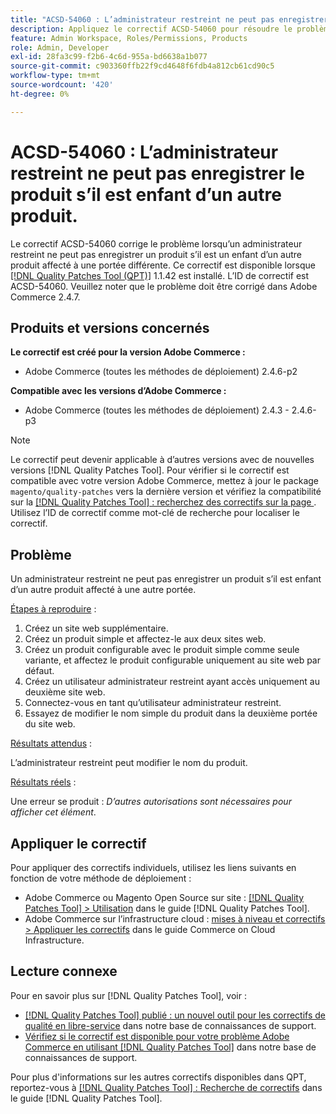 ```yaml
---
title: "ACSD-54060 : L’administrateur restreint ne peut pas enregistrer le produit s’il est enfant d’un autre produit"
description: Appliquez le correctif ACSD-54060 pour résoudre le problème Adobe Commerce en raison duquel un administrateur restreint ne peut pas enregistrer un produit s’il est un enfant d’un autre produit affecté à une portée différente.
feature: Admin Workspace, Roles/Permissions, Products
role: Admin, Developer
exl-id: 28fa3c99-f2b6-4c6d-955a-bd6638a1b077
source-git-commit: c903360ffb22f9cd4648f6fdb4a812cb61cd90c5
workflow-type: tm+mt
source-wordcount: '420'
ht-degree: 0%

---
```


# ACSD-54060 : L’administrateur restreint ne peut pas enregistrer le produit s’il est enfant d’un autre produit.

Le correctif ACSD-54060 corrige le problème lorsqu’un administrateur restreint ne peut pas enregistrer un produit s’il est un enfant d’un autre produit affecté à une portée différente. Ce correctif est disponible lorsque [[!DNL Quality Patches Tool (QPT)]](/help/announcements/adobe-commerce-announcements/magento-quality-patches-released-new-tool-to-self-serve-quality-patches.md) 1.1.42 est installé. L’ID de correctif est ACSD-54060. Veuillez noter que le problème doit être corrigé dans Adobe Commerce 2.4.7.

## Produits et versions concernés

**Le correctif est créé pour la version Adobe Commerce :**

* Adobe Commerce (toutes les méthodes de déploiement) 2.4.6-p2

**Compatible avec les versions d’Adobe Commerce :**

* Adobe Commerce (toutes les méthodes de déploiement) 2.4.3 - 2.4.6-p3

>[!NOTE]
>
>Le correctif peut devenir applicable à d’autres versions avec de nouvelles versions [!DNL Quality Patches Tool]. Pour vérifier si le correctif est compatible avec votre version Adobe Commerce, mettez à jour le package `magento/quality-patches` vers la dernière version et vérifiez la compatibilité sur la [[!DNL Quality Patches Tool] : recherchez des correctifs sur la page ](https://experienceleague.adobe.com/tools/commerce-quality-patches/index.html?lang=fr). Utilisez l’ID de correctif comme mot-clé de recherche pour localiser le correctif.

## Problème

Un administrateur restreint ne peut pas enregistrer un produit s’il est enfant d’un autre produit affecté à une autre portée.

<u>Étapes à reproduire</u> :

1. Créez un site web supplémentaire.
1. Créez un produit simple et affectez-le aux deux sites web.
1. Créez un produit configurable avec le produit simple comme seule variante, et affectez le produit configurable uniquement au site web par défaut.
1. Créez un utilisateur administrateur restreint ayant accès uniquement au deuxième site web.
1. Connectez-vous en tant qu’utilisateur administrateur restreint.
1. Essayez de modifier le nom simple du produit dans la deuxième portée du site web.

<u>Résultats attendus</u> :

L’administrateur restreint peut modifier le nom du produit.

<u>Résultats réels</u> :

Une erreur se produit : *D’autres autorisations sont nécessaires pour afficher cet élément*.

## Appliquer le correctif

Pour appliquer des correctifs individuels, utilisez les liens suivants en fonction de votre méthode de déploiement :

* Adobe Commerce ou Magento Open Source sur site : [[!DNL Quality Patches Tool] > Utilisation](https://experienceleague.adobe.com/docs/commerce-operations/tools/quality-patches-tool/usage.html?lang=fr) dans le guide [!DNL Quality Patches Tool].
* Adobe Commerce sur l’infrastructure cloud : [mises à niveau et correctifs > Appliquer les correctifs](https://experienceleague.adobe.com/docs/commerce-cloud-service/user-guide/develop/upgrade/apply-patches.html?lang=fr) dans le guide Commerce on Cloud Infrastructure.

## Lecture connexe

Pour en savoir plus sur [!DNL Quality Patches Tool], voir :

* [[!DNL Quality Patches Tool] publié : un nouvel outil pour les correctifs de qualité en libre-service](/help/announcements/adobe-commerce-announcements/magento-quality-patches-released-new-tool-to-self-serve-quality-patches.md) dans notre base de connaissances de support.
* [Vérifiez si le correctif est disponible pour votre problème Adobe Commerce en utilisant  [!DNL Quality Patches Tool]](/help/support-tools/patches-available-in-qpt-tool/check-patch-for-magento-issue-with-magento-quality-patches.md) dans notre base de connaissances de support.

Pour plus d&#39;informations sur les autres correctifs disponibles dans QPT, reportez-vous à [[!DNL Quality Patches Tool] : Recherche de correctifs](https://experienceleague.adobe.com/tools/commerce-quality-patches/index.html?lang=fr) dans le guide [!DNL Quality Patches Tool].
